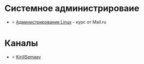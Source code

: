 # Системное администрироваие

- ⭐ [Администрирование Linux](https://www.youtube.com/playlist?list=PLrCZzMib1e9rx3HmaLQfLYb9ociIvYOY1) - курс от Mail.ru

# Каналы

- ⭐ [KirillSemaev](https://www.youtube.com/c/KirillSemaev)
